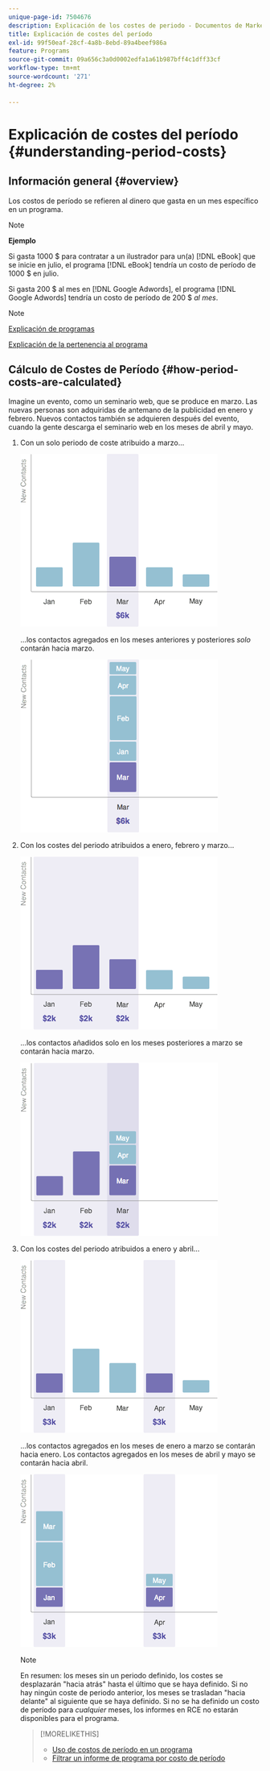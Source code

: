 ```yaml
---
unique-page-id: 7504676
description: Explicación de los costes de periodo - Documentos de Marketo - Documentación del producto
title: Explicación de costes del período
exl-id: 99f50eaf-28cf-4a8b-8ebd-89a4beef986a
feature: Programs
source-git-commit: 09a656c3a0d0002edfa1a61b987bff4c1dff33cf
workflow-type: tm+mt
source-wordcount: '271'
ht-degree: 2%

---
```


# Explicación de costes del período {#understanding-period-costs}

## Información general {#overview}

Los costos de período se refieren al dinero que gasta en un mes específico en un programa.

>[!NOTE]
>
>**Ejemplo**
>
>Si gasta 1000 $ para contratar a un ilustrador para un(a) [!DNL eBook] que se inicie en julio, el programa [!DNL eBook] tendría un costo de período de 1000 $ en julio.
>
>Si gasta 200 $ al mes en [!DNL Google Adwords], el programa [!DNL Google Adwords] tendría un costo de período de 200 $ _al mes_.

>[!NOTE]
>
>[Explicación de programas](/help/marketo/product-docs/core-marketo-concepts/programs/creating-programs/understanding-programs.md)
>
>[Explicación de la pertenencia al programa](/help/marketo/product-docs/core-marketo-concepts/programs/creating-programs/understanding-program-membership.md)

## Cálculo de Costes de Período {#how-period-costs-are-calculated}

Imagine un evento, como un seminario web, que se produce en marzo. Las nuevas personas son adquiridas de antemano de la publicidad en enero y febrero. Nuevos contactos también se adquieren después del evento, cuando la gente descarga el seminario web en los meses de abril y mayo.

1. Con un solo periodo de coste atribuido a marzo...

   ![](assets/graph1.png)

   ...los contactos agregados en los meses anteriores y posteriores _solo_ contarán hacia marzo.

   ![](assets/graph2.png)

1. Con los costes del periodo atribuidos a enero, febrero y marzo...

   ![](assets/graph3.png)

   ...los contactos añadidos solo en los meses posteriores a marzo se contarán hacia marzo.

   ![](assets/graph4.png)

1. Con los costes del periodo atribuidos a enero y abril...

   ![](assets/graph5.png)

   ...los contactos agregados en los meses de enero a marzo se contarán hacia enero. Los contactos agregados en los meses de abril y mayo se contarán hacia abril.

   ![](assets/graph6.png)

   >[!NOTE]
   >
   >En resumen: los meses sin un periodo definido, los costes se desplazarán &quot;hacia atrás&quot; hasta el último que se haya definido. Si no hay ningún coste de periodo anterior, los meses se trasladan &quot;hacia delante&quot; al siguiente que se haya definido. Si no se ha definido un costo de período para _cualquier_ meses, los informes en RCE no estarán disponibles para el programa.

   >[!MORELIKETHIS]
   >
   >* [Uso de costos de período en un programa](/help/marketo/product-docs/core-marketo-concepts/programs/working-with-programs/using-period-costs-in-a-program.md)
   >* [Filtrar un informe de programa por costo de período](/help/marketo/product-docs/core-marketo-concepts/programs/program-performance-report/filter-a-program-report-by-period-cost.md)
